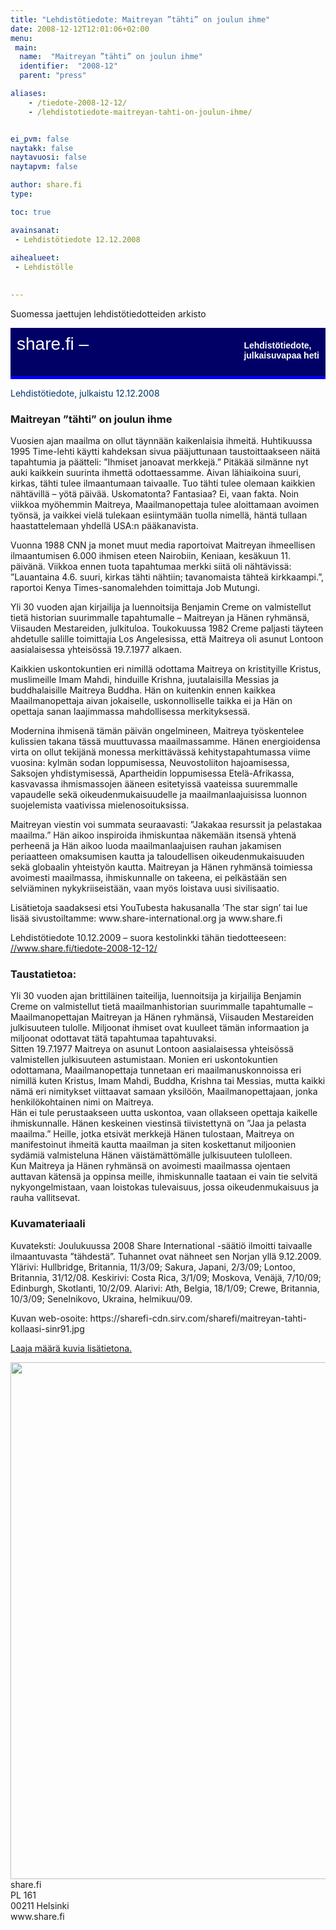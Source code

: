 ```yaml
---
title: "Lehdistötiedote: Maitreyan ”tähti” on joulun ihme"
date: 2008-12-12T12:01:06+02:00
menu:
 main:
  name:  "Maitreyan ”tähti” on joulun ihme"
  identifier:  "2008-12"
  parent: "press"

aliases:
    - /tiedote-2008-12-12/
    - /lehdistotiedote-maitreyan-tahti-on-joulun-ihme/


ei_pvm: false
naytakk: false
naytavuosi: false
naytapvm: false

author: share.fi
type: 

toc: true

avainsanat:
 - Lehdistötiedote 12.12.2008
 
aihealueet:
 - Lehdistölle
 

---
```



<p class="alustus">Suomessa jaettujen lehdistötiedotteiden arkisto</p>
<div style="padding: 10px 10px 35px 10px; background-color: #000066; color: #ffffff; font-family: Trebuchet MS,Verdana,Helvetica,sans-serif; row-height: 46px; font-size: 28px;">share.fi &#8211; <span style="float: right; padding: 10px 0px 0px 0px; font-family: Verdana,Geneva,Arial,Helvetica,sans-serif; row-height: 18px; font-size: 14px;"><strong>Lehdistötiedote,<br />
julkaisuvapaa heti</strong></span></div>
<div style="padding: 0px 0px 5px 0px; background-color: #0000ff; color: #ffffff; row-height: 0px; font-size: 0px;">&#8212;</div>
<p><span style="color: #003366;">Lehdistötiedote, julkaistu 12.12.2008</span></p>
<h3>Maitreyan ”tähti” on joulun ihme</h3>
<p> Vuosien ajan maailma on ollut täynnään kaikenlaisia ihmeitä. Huhtikuussa 1995 Time-lehti käytti kahdeksan sivua pääjuttunaan taustoittaakseen näitä tapahtumia ja päätteli: ”Ihmiset janoavat merkkejä.” Pitäkää silmänne nyt auki kaikkein suurinta ihmettä odottaessamme. Aivan lähiaikoina suuri, kirkas, tähti tulee ilmaantumaan taivaalle. Tuo tähti tulee olemaan kaikkien nähtävillä – yötä päivää. Uskomatonta? Fantasiaa? Ei, vaan fakta. Noin viikkoa myöhemmin Maitreya, Maailmanopettaja tulee aloittamaan avoimen työnsä, ja vaikkei vielä tulekaan esiintymään tuolla nimellä, häntä tullaan haastattelemaan yhdellä USA:n pääkanavista.</p>

<p>Vuonna 1988 CNN ja monet muut media raportoivat Maitreyan ihmeellisen ilmaantumisen 6.000 ihmisen eteen Nairobiin, Keniaan, kesäkuun 11. päivänä. Viikkoa ennen tuota tapahtumaa merkki siitä oli nähtävissä: ”Lauantaina 4.6. suuri, kirkas tähti nähtiin; tavanomaista tähteä kirkkaampi.”, raportoi Kenya Times-sanomalehden toimittaja Job Mutungi.</p>

<p>Yli 30 vuoden ajan kirjailija ja luennoitsija Benjamin Creme on valmistellut tietä historian suurimmalle tapahtumalle – Maitreyan ja Hänen ryhmänsä, Viisauden Mestareiden, julkituloa. Toukokuussa 1982 Creme paljasti täyteen ahdetulle salille toimittajia Los Angelesissa, että Maitreya oli asunut Lontoon aasialaisessa yhteisössä 19.7.1977 alkaen.</p>

<p>Kaikkien uskontokuntien eri nimillä odottama Maitreya on kristityille Kristus, muslimeille Imam Mahdi, hinduille Krishna, juutalaisilla Messias ja buddhalaisille Maitreya Buddha. Hän on kuitenkin ennen kaikkea Maailmanopettaja aivan jokaiselle, uskonnolliselle taikka ei ja Hän on opettaja sanan laajimmassa mahdollisessa merkityksessä.</p>

<p>Modernina ihmisenä tämän päivän ongelmineen, Maitreya työskentelee kulissien takana tässä muuttuvassa maailmassamme. Hänen energioidensa virta on ollut tekijänä monessa merkittävässä kehitystapahtumassa viime vuosina: kylmän sodan loppumisessa, Neuvostoliiton hajoamisessa, Saksojen yhdistymisessä, Apartheidin loppumisessa Etelä-Afrikassa, kasvavassa ihmismassojen ääneen esitetyissä vaateissa suuremmalle vapaudelle sekä oikeudenmukaisuudelle ja maailmanlaajuisissa luonnon suojelemista vaativissa mielenosoituksissa.</p>

<p>Maitreyan viestin voi summata seuraavasti: ”Jakakaa resurssit ja pelastakaa maailma.” Hän aikoo inspiroida ihmiskuntaa näkemään itsensä yhtenä perheenä ja Hän aikoo luoda maailmanlaajuisen rauhan jakamisen periaatteen omaksumisen kautta ja taloudellisen oikeudenmukaisuuden sekä globaalin yhteistyön kautta. Maitreyan ja Hänen ryhmänsä toimiessa avoimesti maailmassa, ihmiskunnalle on takeena, ei pelkästään sen selviäminen nykykriiseistään, vaan myös loistava uusi sivilisaatio.</p>

<p>Lisätietoja saadaksesi etsi YouTubesta hakusanalla &#8217;The star sign&#8217; tai lue lisää sivustoiltamme: www.share-international.org ja www.share.fi</p>

<p>Lehdistötiedote 10.12.2009 – suora kestolinkki tähän tiedotteeseen: <a title="Spiraalivalo Norjassa on Maitreyan 'tähti'" href="/tiedote-2008-12-12/" target="_blank">//www.share.fi/tiedote-2008-12-12/</a></p>

<h3>Taustatietoa:</h3>
<p>Yli 30 vuoden ajan brittiläinen taiteilija, luennoitsija ja kirjailija Benjamin Creme on valmistellut tietä maailmanhistorian suurimmalle tapahtumalle &#8211; Maailmanopettajan Maitreyan ja Hänen ryhmänsä, Viisauden Mestareiden julkisuuteen tulolle. Miljoonat ihmiset ovat kuulleet tämän informaation ja miljoonat odottavat tätä tapahtumaa tapahtuvaksi.<br />
Sitten 19.7.1977 Maitreya on asunut Lontoon aasialaisessa yhteisössä valmistellen julkisuuteen astumistaan. Monien eri uskontokuntien odottamana, Maailmanopettaja tunnetaan eri maailmanuskonnoissa eri nimillä kuten Kristus, Imam Mahdi, Buddha, Krishna tai Messias, mutta kaikki nämä eri nimitykset viittaavat samaan yksilöön, Maailmanopettajaan, jonka henkilökohtainen nimi on Maitreya.<br />
Hän ei tule perustaakseen uutta uskontoa, vaan ollakseen opettaja kaikelle ihmiskunnalle. Hänen keskeinen viestinsä tiivistettynä on &#8221;Jaa ja pelasta maailma.&#8221; Heille, jotka etsivät merkkejä Hänen tulostaan, Maitreya on manifestoinut ihmeitä kautta maailman ja siten koskettanut miljoonien sydämiä valmisteluna Hänen väistämättömälle julkisuuteen tulolleen.<br />
Kun Maitreya ja Hänen ryhmänsä on avoimesti maailmassa ojentaen auttavan kätensä ja oppinsa meille, ihmiskunnalle taataan ei vain tie selvitä nykyongelmistaan, vaan loistokas tulevaisuus, jossa oikeudenmukaisuus ja rauha vallitsevat.</p>
<h3>Kuvamateriaali</h3>
<p>Kuvateksti: Joulukuussa 2008 Share International -säätiö ilmoitti taivaalle ilmaantuvasta &#8221;tähdestä&#8221;. Tuhannet ovat nähneet sen Norjan yllä 9.12.2009. Ylärivi: Hullbridge, Britannia, 11/3/09; Sakura, Japani, 2/3/09; Lontoo, Britannia, 31/12/08. Keskirivi: Costa Rica, 3/1/09; Moskova, Venäjä, 7/10/09; Edinburgh, Skotlanti, 10/2/09. Alarivi: Ath, Belgia, 18/1/09; Crewe, Britannia, 10/3/09; Senelnikovo, Ukraina, helmikuu/09.</p>
<p>Kuvan web-osoite: https://sharefi-cdn.sirv.com/sharefi/maitreyan-tahti-kollaasi-sinr91.jpg</p>

<a href="/maitreya/maitreyan-tahti/">Laaja määrä kuvia lisätietona.</a>
<p><img src="https://sharefi-cdn.sirv.com/sharefi/maitreyan-tahti-kollaasi-sinr91.jpg" width="827" height="827" alt="" /><br />
<span style="">share.fi</span><br />
PL 161<br />
00211 Helsinki<br />
www.share.fi</p>
</div>